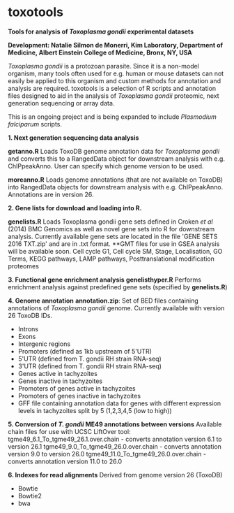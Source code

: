 # toxotools
**Tools for analysis of *Toxoplasma gondii* experimental datasets**

**Development: Natalie Silmon de Monerri, Kim Laboratory, Department of Medicine, Albert Einstein College of Medicine, Bronx, NY, USA**

*Toxoplasma gondii* is a protozoan parasite. Since it is a non-model organism, many tools often used for e.g. human or mouse datasets can not easily be applied to this organism and custom methods for annotation and analysis  are required. toxotools is a selection of R scripts and annotation files designed to aid in the analysis of *Toxoplasma gondii* proteomic, next generation sequencing or array data. 

This is an ongoing project and is being expanded to include *Plasmodium falciparum* scripts.

**1. Next generation sequencing data analysis**

**getanno.R**
Loads ToxoDB genome annotation data for *Toxoplasma gondii* and converts this to a RangedData object for downstream analysis with e.g. ChIPpeakAnno. User can specify which genome version to be used.

**moreanno.R**
Loads genome annotations (that are not available on ToxoDB) into RangedData objects for downstream analysis with e.g. ChIPpeakAnno. Annotations are in version 26.

**2. Gene lists for download and loading into R.**

**genelists.R**
Loads Toxoplasma gondii gene sets defined in Croken *et al* (2014) BMC Genomics as well as novel gene sets into R for downstream analysis. 
Currently available gene sets are located in the file 'GENE SETS 2016 TXT.zip' and are in .txt format. **GMT files for use in GSEA analysis will be available soon.
Cell cycle G1, Cell cycle SM, Stage, Localisation, GO Terms, KEGG pathways, LAMP pathways, Posttranslational modification proteomes

**3. Functional gene enrichment analysis**
**genelisthyper.R** 
Performs enrichment analysis against predefined gene sets (specified by **genelists.R**)

**4. Genome annotation**
**annotation.zip**: Set of BED files containing annotations of *Toxoplasma gondii* genome. Currently available with version 26 ToxoDB IDs.
- Introns
- Exons
- Intergenic regions
- Promoters (defined as 1kb upstream of 5'UTR)
- 5'UTR (defined from T. gondii RH strain RNA-seq)
- 3'UTR (defined from T. gondii RH strain RNA-seq)
- Genes active in tachyzoites 
- Genes inactive in tachyzoites
- Promoters of genes active in tachyzoites
- Promoters of genes inactive in tachyzoites
- GFF file containing annotation data for genes with different expression levels in tachyzoites split by 5 (1,2,3,4,5 (low to high))

**5. Conversion of *T. gondii* ME49 annotations between versions**
Available chain files for use with UCSC LiftOver tool:
tgme49_6.1_To_tgme49_26.1.over.chain - converts annotation version 6.1 to version 26.1
tgme49_9.0_To_tgme49_26.0.over.chain - converts annotation version 9.0 to version 26.0
tgme49_11.0_To_tgme49_26.0.over.chain - converts annotation version 11.0 to 26.0

**6. Indexes for read alignments**
Derived from genome version 26 (ToxoDB)
- Bowtie
- Bowtie2
- bwa




